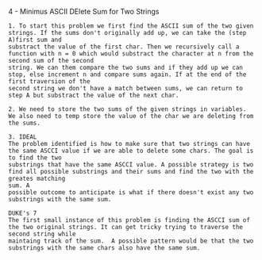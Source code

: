 4 - Minimus ASCII DElete Sum for Two Strings

    1. To start this problem we first find the ASCII sum of the two given strings. If the sums don't originally add up, we can take the (step A)first sum and
    substract the value of the first char. Then we recursively call a function with n = 0 which would substract the character at n from the second sum of the second
    string. We can them compare the two sums and if they add up we can stop, else increment n and compare sums again. If at the end of the first traversion of the
    second string we don't have a match between sums, we can return to step A but substract the value of the next char.

    2. We need to store the two sums of the given strings in variables.  We also need to temp store the value of the char we are deleting from the sums.

    3. IDEAL
    The problem identified is how to make sure that two strings can have the same ASCCI value if we are able to delete some chars. The goal is to find the two
    substrings that have the same ASCCI value. A possible strategy is two find all possible substrings and their sums and find the two with the greates matching
    sum. A
    possible outcome to anticipate is what if there doesn't exist any two substrings with the same sum.

    DUKE's 7
    The first small instance of this problem is finding the ASCCI sum of the two original strings. It can get tricky trying to traverse the second string while
    maintaing track of the sum.  A possible pattern would be that the two substrings with the same chars also have the same sum. 

